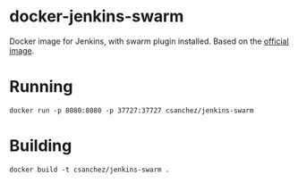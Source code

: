 docker-jenkins-swarm
====================

Docker image for Jenkins, with swarm plugin installed.
Based on the [official image](https://registry.hub.docker.com/_/jenkins/).

# Running

    docker run -p 8080:8080 -p 37727:37727 csanchez/jenkins-swarm

# Building

    docker build -t csanchez/jenkins-swarm .
